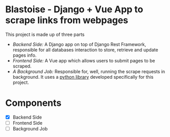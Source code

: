 # Blastoise - Django + Vue App to scrape links from webpages

This project is made up of three parts
- *Backend Side:* A Django app on top of Django Rest Framework, responsible for all databases interaction to store, retrieve and update pages info.
- *Frontend Side:* A Vue app which allows users to submit pages to be scraped.
- *A Background Job:* Responsible for,  well, running the scrape requests in background. It uses a [python library](https://pypi.org/project/links-fetcher-robsonfs/) developed specifically for this project.


# Components
- [x] Backend Side
- [ ] Frontend Side
- [ ] Background Job

